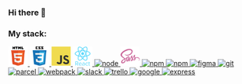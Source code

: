 ### Hi there 👋

<!--
**Maestrotel/Maestrotel** is a ✨ _special_ ✨ repository because its `README.md` (this file) appears on your GitHub profile.

Here are some ideas to get you started:

- 🔭 I’m currently working on ...
- 🌱 I’m currently learning ...
- 👯 I’m looking to collaborate on ...
- 🤔 I’m looking for help with ...
- 💬 Ask me about ...
- 📫 How to reach me: ...
- 😄 Pronouns: ...
- ⚡ Fun fact: ...
-->

<h3 align="left">My stack:</h3>
 <a href="https://www.w3.org/html/" target="_blank" rel="noreferrer">
 <img src="https://raw.githubusercontent.com/devicons/devicon/master/icons/html5/html5-original-wordmark.svg" alt="html5" width="40" height="40"/> </a>
 <a href="https://www.w3schools.com/css/" target="_blank" rel="noreferrer">
 <img src="https://raw.githubusercontent.com/devicons/devicon/master/icons/css3/css3-original-wordmark.svg" alt="css3" width="40" height="40"/> </a> 
 <a href="https://developer.mozilla.org/en-US/docs/Web/JavaScript" target="_blank" rel="noreferrer"> 
 <img src="https://raw.githubusercontent.com/devicons/devicon/master/icons/javascript/javascript-original.svg" alt="javascript" width="40" height="40"/> </a> <a href="https://reactjs.org/" target="_blank" rel="noreferrer"> <img src="https://raw.githubusercontent.com/devicons/devicon/master/icons/react/react-original-wordmark.svg" alt="react" width="40" height="40"/> </a>
 <a href="https://nodejs.org/en/" target="_blank" rel="noreferrer"> <img src="https://www.vectorlogo.zone/logos/nodejs/nodejs-ar21.svg" alt="node" width="70" height="40"/> </a>
 <a href="https://sass-lang.com" target="_blank" rel="noreferrer"> 
 <img src="https://raw.githubusercontent.com/devicons/devicon/master/icons/sass/sass-original.svg" alt="sass" width="40" height="40"/> </a>
 <a href="https://www.npmjs.com/" target="_blank" rel="noreferrer"> 
 <img src="https://www.vectorlogo.zone/logos/npmjs/npmjs-ar21.svg" alt="npm" width="40" height="40"/> </a> 
 <a href="https://code.visualstudio.com/" target="_blank" rel="noreferrer"> 
 <img src="https://www.vectorlogo.zone/logos/visualstudio_code/visualstudio_code-icon.svg" alt="npm" width="40" height="40"/> </a> 
 <a href="https://www.figma.com/" target="_blank" rel="noreferrer">
 <img src="https://www.vectorlogo.zone/logos/figma/figma-icon.svg" alt="figma" width="40" height="40"/> </a> 
 <a href="https://git-scm.com/" target="_blank" rel="noreferrer"> 
 <img src="https://www.vectorlogo.zone/logos/git-scm/git-scm-icon.svg" alt="git" width="40" height="40"/> </a>  
 <a href="https://parceljs.org/" target="_blank" rel="noreferrer"> 
 <img src="https://www.vectorlogo.zone/logos/parceljs/parceljs-ar21.svg" alt="parcel" width="70" height="40"/> </a>
 <a href="https://webpack.js.org" target="_blank" rel="noreferrer"> <img src="https://www.vectorlogo.zone/logos/js_webpack/js_webpack-ar21.svg" alt="webpack" width="70" height="40"/> </a>
 <a href="https://slack.com/" target="_blank" rel="noreferrer"> <img src="https://www.vectorlogo.zone/logos/slack/slack-icon.svg" alt="slack" width="40" height="40"/> </a>
 <a href="https://trello.com/" target="_blank" rel="noreferrer"> <img src="https://www.vectorlogo.zone/logos/trello/trello-icon.svg" alt="trello" width="40" height="40"/> </a> 
 <a href="https://google.com/" target="_blank" rel="noreferrer"> <img src="https://www.vectorlogo.zone/logos/google/google-icon.svg" alt="google" width="40" height="40"/> </a>
 <a href="https://expressjs.com/" target="_blank" rel="noreferrer"> <img src="https://www.vectorlogo.zone/logos/expressjs/expressjs-ar21.svg" alt="express" width="70" height="40"/> </a>
 
<!--  
 https://www.vectorlogo.zone/logos/getbootstrap/getbootstrap-icon.svg
 https://www.vectorlogo.zone/logos/canva/canva-ar21.svg
 https://www.vectorlogo.zone/logos/codepen/codepen-icon.svg
 https://www.vectorlogo.zone/logos/fluxcdio/fluxcdio-icon.svg
 https://www.vectorlogo.zone/logos/gitlab/gitlab-icon.svg
 https://www.vectorlogo.zone/logos/nuxtjs/nuxtjs-ar21.svg
 https://www.vectorlogo.zone/logos/netlify/netlify-icon.svg
 https://www.vectorlogo.zone/logos/pugjs/pugjs-ar21.svg
 https://www.vectorlogo.zone/logos/pugjs/pugjs-icon.svg
 https://www.vectorlogo.zone/logos/typescriptlang/typescriptlang-icon.svg
 https://www.vectorlogo.zone/logos/vuejs/vuejs-ar21.svg
 https://www.vectorlogo.zone/logos/vuejs/vuejs-icon.svg -->
 
 
